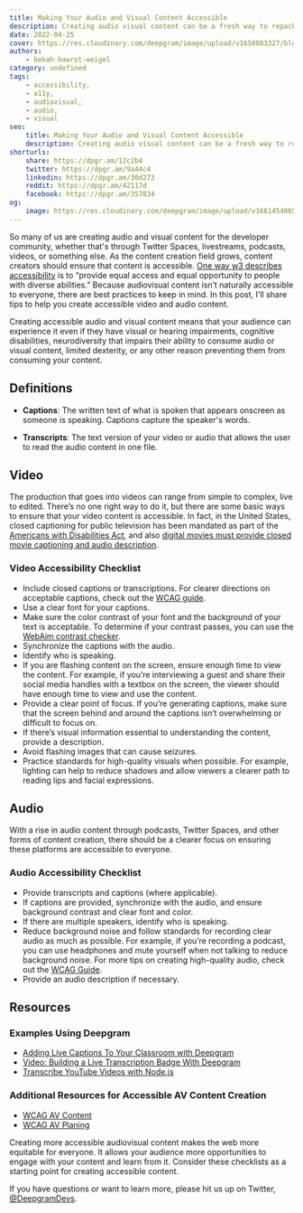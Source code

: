 ```yaml
---
title: Making Your Audio and Visual Content Accessible
description: Creating audio visual content can be a fresh way to repackage your written developer content, but it’s important to make sure your content is accessible.
date: 2022-04-25
cover: https://res.cloudinary.com/deepgram/image/upload/v1650883327/blog/2022/04/making-your-audiovisual-content-accessible/Making-Your-AV-Content-Accessible%402x.png
authors:
    - bekah-hawrot-weigel
category: undefined
tags:
    - accessibility,
    - a11y,
    - audiovisual,
    - audio,
    - visual
seo:
    title: Making Your Audio and Visual Content Accessible
    description: Creating audio visual content can be a fresh way to repackage your written developer content, but it’s important to make sure your content is accessible.
shorturls:
    share: https://dpgr.am/12c2b4
    twitter: https://dpgr.am/9a44c4
    linkedin: https://dpgr.am/30d273
    reddit: https://dpgr.am/42117d
    facebook: https://dpgr.am/357834
og:
    image: https://res.cloudinary.com/deepgram/image/upload/v1661454065/blog/making-your-audiovisual-content-accessible/ograph.png
---
```


So many of us are creating audio and visual content for the developer community, whether that's through Twitter Spaces, livestreams, podcasts, videos, or something else. As the content creation field grows, content creators should ensure that content is accessible. [One way w3 describes accessibility](https://www.w3.org/standards/webdesign/) is to “provide equal access and equal opportunity to people with diverse abilities.” Because audiovisual content isn’t naturally accessible to everyone, there are best practices to keep in mind. In this post, I'll share tips to help you create accessible video and audio content.

Creating accessible audio and visual content means that your audience can experience it even if they have visual or hearing impairments, cognitive disabilities, neurodiversity that impairs their ability to consume audio or visual content, limited dexterity, or any other reason preventing them from consuming your content.

## Definitions

*   **Captions**: The written text of what is spoken that appears onscreen as someone is speaking. Captions capture the speaker's words.

*   **Transcripts**: The text version of your video or audio that allows the user to read the audio content in one file.

## Video

The production that goes into videos can range from simple to complex, live to edited. There’s no one right way to do it, but there are some basic ways to ensure that your video content is accessible. In fact, in the United States, closed captioning for public television has been mandated as part of the [Americans with Disabilities Act](https://www.ada.gov/), and also [digital movies must provide closed movie captioning and audio description](https://www.ada.gov/regs2016/final_ra_movie_captioning.html).

### Video Accessibility Checklist

*   Include closed captions or transcriptions. For clearer directions on acceptable captions, check out the [WCAG guide](https://www.w3.org/TR/WCAG21/#captions-prerecorded).
*   Use a clear font for your captions.
*   Make sure the color contrast of your font and the background of your text is acceptable. To determine if your contrast passes, you can use the [WebAim contrast checker](https://webaim.org/resources/contrastchecker/).
*   Synchronize the captions with the audio.
*   Identify who is speaking.
*   If you are flashing content on the screen, ensure enough time to view the content. For example, if you’re interviewing a guest and share their social media handles with a textbox on the screen, the viewer should have enough time to view and use the content.
*   Provide a clear point of focus. If you’re generating captions, make sure that the screen behind and around the captions isn’t overwhelming or difficult to focus on.
*   If there’s visual information essential to understanding the content, provide a description.
*   Avoid flashing images that can cause seizures.
*   Practice standards for high-quality visuals when possible. For example, lighting can help to reduce shadows and allow viewers a clearer path to reading lips and facial expressions.

## Audio

With a rise in audio content through podcasts, Twitter Spaces, and other forms of content creation, there should be a clearer focus on ensuring these platforms are accessible to everyone.

### Audio Accessibility Checklist

*   Provide transcripts and captions (where applicable).
*   If captions are provided, synchronize with the audio, and ensure background contrast and clear font and color.
*   If there are multiple speakers, identify who is speaking.
*   Reduce background noise and follow standards for recording clear audio as much as possible. For example, if you’re recording a podcast, you can use headphones and mute yourself when not talking to reduce background noise. For more tips on creating high-quality audio, check out the [WCAG Guide](https://www.w3.org/WAI/media/av/av-content/#create-high-quality-audio--recording-setup).
*   Provide an audio description if necessary.

## Resources

### Examples Using Deepgram

*   [Adding Live Captions To Your Classroom with Deepgram](https://developers.deepgram.com/blog/2022/02/classroom-captioner/)
*   [Video: Building a Live Transcription Badge With Deepgram](https://developers.deepgram.com/blog/2022/01/live-transcription-badge-video/)
*   [Transcribe YouTube Videos with Node.js](https://developers.deepgram.com/blog/2021/11/transcribe-youtube-videos-nodejs/)

### Additional Resources for Accessible AV Content Creation

*   [WCAG AV Content](https://www.w3.org/WAI/media/av/)
*   [WCAG AV Planing](https://www.w3.org/WAI/media/av/planning/)

Creating more accessible audiovisual content makes the web more equitable for everyone. It allows your audience more opportunities to engage with your content and learn from it. Consider these checklists as a starting point for creating accessible content.

If you have questions or want to learn more, please hit us up on Twitter, [@DeepgramDevs](https://twitter.com/deepgramdevs).

